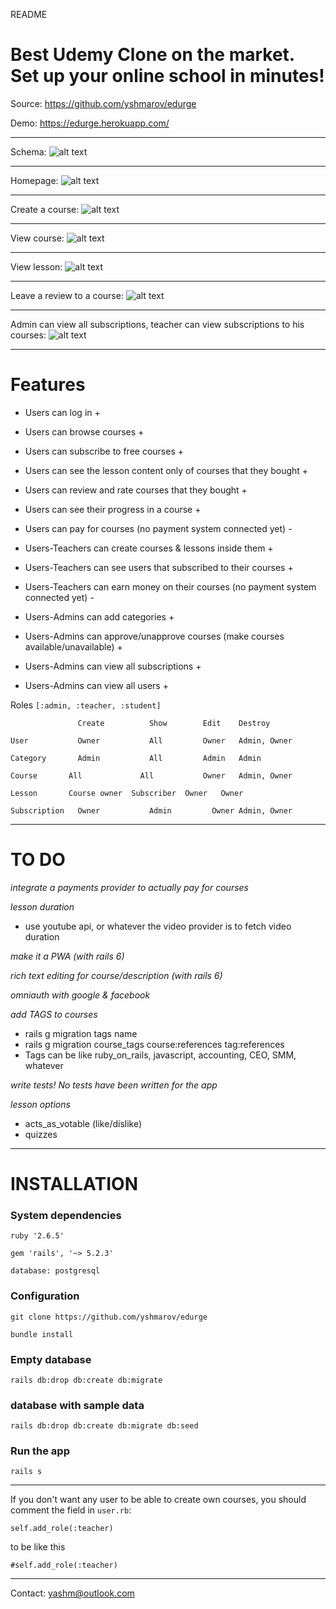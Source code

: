 README

# Best Udemy Clone on the market. Set up your online school in minutes!

Source: https://github.com/yshmarov/edurge

Demo: https://edurge.herokuapp.com/

---

Schema: 
![alt text](https://imgur.com/jnyWARu.png "Schema")

---

Homepage: 
![alt text](https://imgur.com/QJvjyJb.png "Homepage")

---

Create a course:
![alt text](https://imgur.com/e3AyIZO.png "Create a course")

---

View course:
![alt text](https://i.imgur.com/vCalc35.png "View course")

---

View lesson:
![alt text](https://i.imgur.com/07pcKLV.png "View lesson")

---

Leave a review to a course:
![alt text](https://i.imgur.com/rUMqBDO.png "Leave a review to a course")

---

Admin can view all subscriptions, teacher can view subscriptions to his courses:
![alt text](https://i.imgur.com/Hw87nOr.png "Admin can view all subscriptions, teacher can view subscriptions to his courses")

---

# Features

* Users can log in +

* Users can browse courses +
* Users can subscribe to free courses +
* Users can see the lesson content only of courses that they bought +
* Users can review and rate courses that they bought +
* Users can see their progress in a course +
* Users can pay for courses (no payment system connected yet) -

* Users-Teachers can create courses & lessons inside them +
* Users-Teachers can see users that subscribed to their courses +
* Users-Teachers can earn money on  their courses (no payment system connected yet) -

* Users-Admins can add categories +
* Users-Admins can approve/unapprove courses (make courses available/unavailable) +
* Users-Admins can view all subscriptions +
* Users-Admins can view all users +

Roles `[:admin, :teacher, :student]`

`        	    Create	        Show	    Edit	Destroy`

`User	        Owner	        All	        Owner	Admin, Owner`

`Category	    Admin	        All	        Admin	Admin`

`Course	      All	          All	        Owner	Admin, Owner`

`Lesson	      Course owner	Subscriber	Owner	Owner`

`Subscription	Owner	        Admin	      Owner	Admin, Owner`

---

# TO DO

*integrate a payments provider to actually pay for courses*

*lesson duration*
* use youtube api, or whatever the video provider is to fetch video duration

*make it a PWA (with rails 6)*

*rich text editing for course/description (with rails 6)*

*omniauth with google & facebook*

*add TAGS to courses*
* rails g migration tags name
* rails g migration course_tags course:references tag:references
* Tags can be like ruby_on_rails, javascript, accounting, CEO, SMM, whatever

*write tests! No tests have been written for the app*

*lesson options*
* acts_as_votable (like/dislike)
* quizzes

---

# INSTALLATION

### System dependencies

`ruby '2.6.5'`

`gem 'rails', '~> 5.2.3'`

`database: postgresql`

### Configuration

`git clone https://github.com/yshmarov/edurge`

`bundle install`

### Empty database

`rails db:drop db:create db:migrate`

###  database with sample data

`rails db:drop db:create db:migrate db:seed`

### Run the app

`rails s`

---

If you don't want any user to be able to create own courses, you should comment the field in `user.rb`:

  `self.add_role(:teacher)`

to be like this

  `#self.add_role(:teacher)`

---

Contact: yashm@outlook.com

